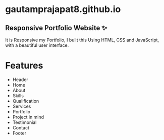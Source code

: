 # gautamprajapat8.github.io

## Responsive Portfolio Website ✨

It is Responsive my Portfolio, I built this Using HTML, CSS and JavaScript, with a beautiful user interface.

# Features

- Header
- Home
- About
- Skills
- Qualification
- Services
- Portfolio
- Project in mind
- Testimonial
- Contact
- Footer
